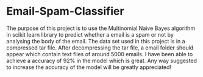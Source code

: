 # Email-Spam-Classifier
The purpose of this project is to use the Multinomial Naive Bayes algorithm in scikit learn library to predict whether a email is a spam or not by analysing the body of the email. The data set used in this project is in a compressed tar file. After decompressing the tar file, a email folder should appear which contain text files of around 5000 emails. I have been able to achieve a accuracy of 92% in the model which is great. Any way suggested to increase the accuracy of the model will be greatly appreciated!
